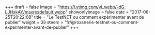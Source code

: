 +++
draft = false
image = "https://i.ytimg.com/vi_webp/-dG-LJHxkAY/maxresdefault.webp"
showonlyimage = false
date = "2017-08-25T20:22:08"
title = "Le TestNET ou comment expérimenter avant de publier"
weight = 38
steem = "fr/@roxane/le-testnet-ou-comment-experimenter-avant-de-publier"
+++

<!--more-->
